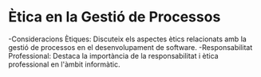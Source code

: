 # Ètica en la Gestió de Processos
-Consideracions Ètiques: Discuteix els aspectes ètics relacionats amb la gestió de processos en el desenvolupament de software.
-Responsabilitat Professional: Destaca la importància de la responsabilitat i ètica professional en l'àmbit informàtic.